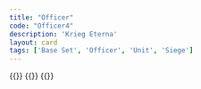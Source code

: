 ```yaml
---
title: "Officer"
code: "Officer4"
description: 'Krieg Eterna'
layout: card
tags: ['Base Set', 'Officer', 'Unit', 'Siege']
---
```

{{<card-detail-page code="Officer4" artwork="A Mounted Officer by Édouard Detaille (1877)" >}}
{{<card-detail-image file="battery.jpg" caption="A Hot Night in the Batteries by William Simpson (1855)">}}
{{</card-detail-page>}}